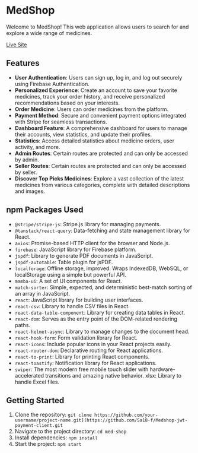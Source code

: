 # MedShop
Welcome to MedShop! This web application allows users to search for and explore a wide range of medicines.

[Live Site](https://medi-nest.web.app)

## Features
- **User Authentication**: Users can sign up, log in, and log out securely using Firebase Authentication.
- **Personalized Experience**: Create an account to save your favorite medicines, track your order history, and receive personalized recommendations based on your interests.
- **Order Medicine**: Users can order medicines from the platform.
- **Payment Method**: Secure and convenient payment options integrated with Stripe for seamless transactions.
- **Dashboard Feature**: A comprehensive dashboard for users to manage their accounts, view statistics, and update their profiles.
- **Statistics**: Access detailed statistics about medicine orders, user activity, and more.
- **Admin Routes**: Certain routes are protected and can only be accessed by admin.
- **Seller Routes**: Certain routes are protected and can only be accessed by seller.
- **Discover Top Picks Medicines**: Explore a vast collection of the latest medicines from various categories, complete with detailed descriptions and images.


## npm Packages Used
- `@stripe/stripe-js`: Stripe.js library for managing payments.
- `@tanstack/react-query`: Data-fetching and state management library for React.
- `axios`: Promise-based HTTP client for the browser and Node.js.
- `firebase`: JavaScript library for Firebase platform.
- `jspdf`: Library to generate PDF documents in JavaScript.
- `jspdf-autotable`: Table plugin for jsPDF.
- `localforage`: Offline storage, improved. Wraps IndexedDB, WebSQL, or localStorage using a simple but powerful API.
- `mamba-ui`: A set of UI components for React.
- `match-sorter`: Simple, expected, and deterministic best-match sorting of an array in JavaScript.
- `react`: JavaScript library for building user interfaces.
- `react-csv`: Library to handle CSV files in React.
- `react-data-table-component`: Library for creating data tables in React.
- `react-dom`: Serves as the entry point of the DOM-related rendering paths.
- `react-helmet-async`: Library to manage changes to the document head.
- `react-hook-form`: Form validation library for React.
- `react-icons`: Include popular icons in your React projects easily.
- `react-router-dom`: Declarative routing for React applications.
- `react-to-print`: Library for printing React components.
- `react-toastify`: Notification library for React applications.
- `swiper`: The most modern free mobile touch slider with hardware-accelerated transitions and amazing native behavior.
xlsx: Library to handle Excel files.

## Getting Started
1. Clone the repository: `git clone https://github.com/your-username/project-name.git](https://github.com/Sa18-f/Medshop-jwt-payment-client.git`
2. Navigate to the project directory: `cd med-shop`
3. Install dependencies: `npm install`
4. Start the project: `npm start`
